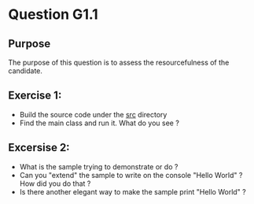 # Question G1.1 #

## Purpose
The purpose of this question is to assess the resourcefulness of the candidate.

## Exercise 1:
* Build the source code under the [src](src) directory
* Find the main class and run it. What do you see ?


## Excersise 2:
* What is the sample trying to demonstrate or do ?
* Can you "extend" the sample to write on the console "Hello World" ? How did you do that ?
* Is there another elegant way to make the sample print "Hello World" ?

